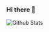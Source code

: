### Hi there 👋



![Github Stats](https://github-readme-stats.vercel.app/api?username=magorors&include_all_commits=true&count_private=true&show_icons=true&line_height=20&title_color=FFFFFF&icon_color=FFFFFF&text_color=FFFFFF&bg_color=0D1117)
<!-- ![Top Langs](https://github-readme-stats.vercel.app/api/top-langs/?username=magorors&hide=TeX&layout=compact&count_private=true&bg_color=0D1117&text_color=FFFFFF&title_color=FFFFFF) -->


<!--
**magorors/magorors** is a ✨ _special_ ✨ repository because its `README.md` (this file) appears on your GitHub profile.

Here are some ideas to get you started:

- 🔭 I’m currently working on ...
- 🌱 I’m currently learning ...
- 👯 I’m looking to collaborate on ...
- 🤔 I’m looking for help with ...
- 💬 Ask me about ...
- 📫 How to reach me: ...
- 😄 Pronouns: ...
- ⚡ Fun fact: ...
-->
